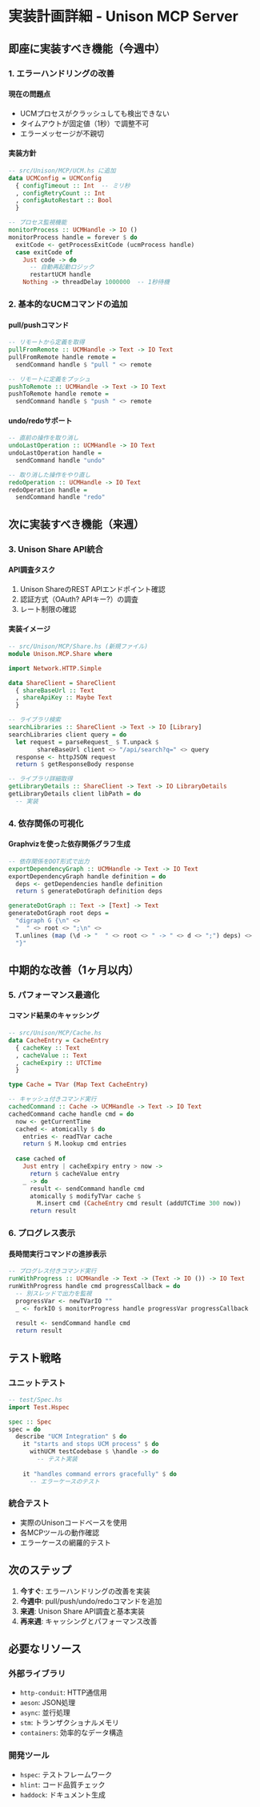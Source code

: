 # 実装計画詳細 - Unison MCP Server

## 即座に実装すべき機能（今週中）

### 1. エラーハンドリングの改善

#### 現在の問題点
- UCMプロセスがクラッシュしても検出できない
- タイムアウトが固定値（1秒）で調整不可
- エラーメッセージが不親切

#### 実装方針
```haskell
-- src/Unison/MCP/UCM.hs に追加
data UCMConfig = UCMConfig
  { configTimeout :: Int  -- ミリ秒
  , configRetryCount :: Int
  , configAutoRestart :: Bool
  }

-- プロセス監視機能
monitorProcess :: UCMHandle -> IO ()
monitorProcess handle = forever $ do
  exitCode <- getProcessExitCode (ucmProcess handle)
  case exitCode of
    Just code -> do
      -- 自動再起動ロジック
      restartUCM handle
    Nothing -> threadDelay 1000000  -- 1秒待機
```

### 2. 基本的なUCMコマンドの追加

#### pull/pushコマンド
```haskell
-- リモートから定義を取得
pullFromRemote :: UCMHandle -> Text -> IO Text
pullFromRemote handle remote = 
  sendCommand handle $ "pull " <> remote

-- リモートに定義をプッシュ
pushToRemote :: UCMHandle -> Text -> IO Text  
pushToRemote handle remote =
  sendCommand handle $ "push " <> remote
```

#### undo/redoサポート
```haskell
-- 直前の操作を取り消し
undoLastOperation :: UCMHandle -> IO Text
undoLastOperation handle =
  sendCommand handle "undo"

-- 取り消した操作をやり直し
redoOperation :: UCMHandle -> IO Text
redoOperation handle =
  sendCommand handle "redo"
```

## 次に実装すべき機能（来週）

### 3. Unison Share API統合

#### API調査タスク
1. Unison ShareのREST APIエンドポイント確認
2. 認証方式（OAuth? APIキー?）の調査
3. レート制限の確認

#### 実装イメージ
```haskell
-- src/Unison/MCP/Share.hs (新規ファイル)
module Unison.MCP.Share where

import Network.HTTP.Simple

data ShareClient = ShareClient
  { shareBaseUrl :: Text
  , shareApiKey :: Maybe Text
  }

-- ライブラリ検索
searchLibraries :: ShareClient -> Text -> IO [Library]
searchLibraries client query = do
  let request = parseRequest_ $ T.unpack $ 
        shareBaseUrl client <> "/api/search?q=" <> query
  response <- httpJSON request
  return $ getResponseBody response

-- ライブラリ詳細取得
getLibraryDetails :: ShareClient -> Text -> IO LibraryDetails
getLibraryDetails client libPath = do
  -- 実装
```

### 4. 依存関係の可視化

#### Graphvizを使った依存関係グラフ生成
```haskell
-- 依存関係をDOT形式で出力
exportDependencyGraph :: UCMHandle -> Text -> IO Text
exportDependencyGraph handle definition = do
  deps <- getDependencies handle definition
  return $ generateDotGraph definition deps

generateDotGraph :: Text -> [Text] -> Text
generateDotGraph root deps = 
  "digraph G {\n" <>
  "  " <> root <> ";\n" <>
  T.unlines (map (\d -> "  " <> root <> " -> " <> d <> ";") deps) <>
  "}"
```

## 中期的な改善（1ヶ月以内）

### 5. パフォーマンス最適化

#### コマンド結果のキャッシング
```haskell
-- src/Unison/MCP/Cache.hs
data CacheEntry = CacheEntry
  { cacheKey :: Text
  , cacheValue :: Text
  , cacheExpiry :: UTCTime
  }

type Cache = TVar (Map Text CacheEntry)

-- キャッシュ付きコマンド実行
cachedCommand :: Cache -> UCMHandle -> Text -> IO Text
cachedCommand cache handle cmd = do
  now <- getCurrentTime
  cached <- atomically $ do
    entries <- readTVar cache
    return $ M.lookup cmd entries
  
  case cached of
    Just entry | cacheExpiry entry > now -> 
      return $ cacheValue entry
    _ -> do
      result <- sendCommand handle cmd
      atomically $ modifyTVar cache $ 
        M.insert cmd (CacheEntry cmd result (addUTCTime 300 now))
      return result
```

### 6. プログレス表示

#### 長時間実行コマンドの進捗表示
```haskell
-- プログレス付きコマンド実行
runWithProgress :: UCMHandle -> Text -> (Text -> IO ()) -> IO Text
runWithProgress handle cmd progressCallback = do
  -- 別スレッドで出力を監視
  progressVar <- newTVarIO ""
  _ <- forkIO $ monitorProgress handle progressVar progressCallback
  
  result <- sendCommand handle cmd
  return result
```

## テスト戦略

### ユニットテスト
```haskell
-- test/Spec.hs
import Test.Hspec

spec :: Spec
spec = do
  describe "UCM Integration" $ do
    it "starts and stops UCM process" $ do
      withUCM testCodebase $ \handle -> do
        -- テスト実装
        
    it "handles command errors gracefully" $ do
      -- エラーケースのテスト
```

### 統合テスト
- 実際のUnisonコードベースを使用
- 各MCPツールの動作確認
- エラーケースの網羅的テスト

## 次のステップ

1. **今すぐ**: エラーハンドリングの改善を実装
2. **今週中**: pull/push/undo/redoコマンドを追加
3. **来週**: Unison Share API調査と基本実装
4. **再来週**: キャッシングとパフォーマンス改善

## 必要なリソース

### 外部ライブラリ
- `http-conduit`: HTTP通信用
- `aeson`: JSON処理
- `async`: 並行処理
- `stm`: トランザクショナルメモリ
- `containers`: 効率的なデータ構造

### 開発ツール
- `hspec`: テストフレームワーク
- `hlint`: コード品質チェック
- `haddock`: ドキュメント生成